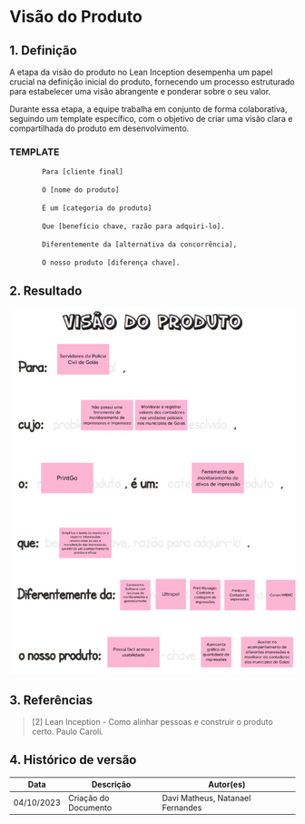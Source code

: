 # Visão do Produto  



## 1. Definição

A etapa da visão do produto no Lean Inception desempenha um papel crucial na definição inicial do produto, fornecendo um processo estruturado para estabelecer uma visão abrangente e ponderar sobre o seu valor.

Durante essa etapa, a equipe trabalha em conjunto de forma colaborativa, seguindo um template específico, com o objetivo de criar uma visão clara e compartilhada do produto em desenvolvimento.


### TEMPLATE

            Para [cliente final]

            O [nome do produto]

            É um [categoria do produto]

            Que [benefício chave, razão para adquiri-lo].

            Diferentemente da [alternativa da concorrência],

            O nosso produto [diferença chave].


## 2. Resultado

![Visão do Produto](../assets/lean-inception/visao_do_produto.png)

## 3. Referências


> [2] Lean Inception - Como alinhar pessoas e construir o produto certo. Paulo Caroli.

## 4. Histórico de versão

|**Data**|**Descrição**|**Autor(es)**|
|--------|-------------|--------------|
|04/10/2023| Criação do Documento | Davi Matheus, Natanael Fernandes |

